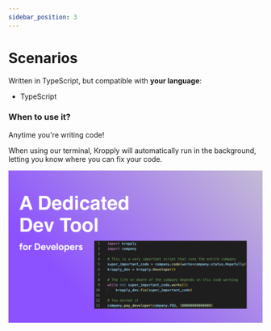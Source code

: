 ```yaml
---
sidebar_position: 3
---
```


# Scenarios

Written in TypeScript, but compatible with **your language**:
- TypeScript

### When to use it?

Anytime you're writing code!

When using our terminal, Kropply will automatically run in the background, letting you know where you can fix your code.

![Summary](SummaryArtboard.png)

<!---
I think that a demo would best fit the rest of this page.

I was thinking a screen recording without audio and then putting a description below of what is happening in the demo
as that would be easiest for users to interact with

--->
